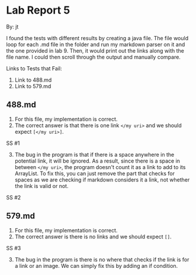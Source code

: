 # Lab Report 5

By: jt

I found the tests with different results by creating a java file.  The file would loop for each .md file in the folder and run my markdown parser on it and the one provided in lab 9.  Then, it would print out the links along with the file name.  I could then scroll through the output and manually compare.

Links to Tests that Fail:
1) Link to 488.md
2) Link to 579.md

## 488.md

1) For this file, my implementation is correct.
2) The correct answer is that there is one link ``</my uri>`` and we should expect ``[</my uri>]``.

SS #1

3) The bug in the program is that if there is a space anywhere in the potential link, it will be ignored.  As a result, since there is a space in between ``</my uri>``, the program doesn't count it as a link to add to its ArrayList.  To fix this, you can just remove the part that checks for spaces as we are checking if markdown considers it a link, not whether the link is valid or not.

SS #2

## 579.md

1) For this file, my implementation is correct.
2) The correct answer is there is no links and we should expect ``[]``.

SS #3

3. The bug in the program is there is no where that checks if the link is for a link or an image.  We can simply fix this by adding an if condition.